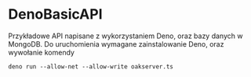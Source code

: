 # DenoBasicAPI
Przykładowe API napisane z wykorzystaniem Deno, oraz bazy danych w MongoDB.
Do uruchomienia wymagane zainstalowanie Deno, oraz wywołanie komendy 
```
deno run --allow-net --allow-write oakserver.ts
```